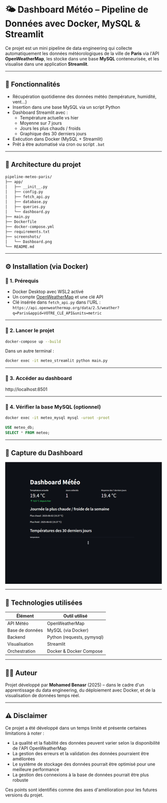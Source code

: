 # 🌤️ Dashboard Météo – Pipeline de Données avec Docker, MySQL & Streamlit

Ce projet est un mini pipeline de data engineering qui collecte automatiquement les données météorologiques de la ville de **Paris** via l'API **OpenWeatherMap**, les stocke dans une base **MySQL** conteneurisée, et les visualise dans une application **Streamlit**.

---

## 📌 Fonctionnalités

- Récupération quotidienne des données météo (température, humidité, vent…)
- Insertion dans une base MySQL via un script Python
- Dashboard Streamlit avec :
  - Température actuelle vs hier
  - Moyenne sur 7 jours
  - Jours les plus chauds / froids
  - Graphique des 30 derniers jours
- Exécution dans Docker (MySQL + Streamlit)
- Prêt à être automatisé via cron ou script `.bat`

---

## 🧱 Architecture du projet

```
pipeline-meteo-paris/
├── app/
│   ├── __init__.py
│   ├── config.py
│   ├── fetch_api.py
│   ├── database.py
│   ├── queries.py
│   └── dashboard.py
├── main.py
├── Dockerfile
├── docker-compose.yml
├── requirements.txt
├── screenshots/
│   └── Dashboard.png
└── README.md
```

---

## ⚙️ Installation (via Docker)

### 🔸 1. Prérequis

- Docker Desktop avec WSL2 activé
- Un compte [OpenWeatherMap](https://openweathermap.org/) et une clé API
- Clé insérée dans `fetch_api.py` dans l'URL :  
  `https://api.openweathermap.org/data/2.5/weather?q=Paris&appid=VOTRE_CLÉ_API&units=metric`

---

### 🔸 2. Lancer le projet

```bash
docker-compose up --build
```

Dans un autre terminal :

```bash
docker exec -it meteo_streamlit python main.py
```

---

### 🔸 3. Accéder au dashboard

http://localhost:8501

---

### 🔸 4. Vérifier la base MySQL (optionnel)

```bash
docker exec -it meteo_mysql mysql -uroot -proot
```

```sql
USE meteo_db;
SELECT * FROM meteo;
```

---

## 📸 Capture du Dashboard

![Dashboard](screenshots/Dashboard.png)

---

## 📌 Technologies utilisées

| Élément         | Outil utilisé              |
| --------------- | -------------------------- |
| API Météo       | OpenWeatherMap             |
| Base de données | MySQL (via Docker)         |
| Backend         | Python (requests, pymysql) |
| Visualisation   | Streamlit                  |
| Orchestration   | Docker & Docker Compose    |

---

## 👨‍💻 Auteur

Projet développé par **Mohamed Benasr** (2025) – dans le cadre d'un apprentissage du data engineering, du déploiement avec Docker, et de la visualisation de données temps réel.

---

## ⚠️ Disclaimer

Ce projet a été développé dans un temps limité et présente certaines limitations à noter :

- La qualité et la fiabilité des données peuvent varier selon la disponibilité de l'API OpenWeatherMap
- La gestion des erreurs et la validation des données pourraient être améliorées
- Le système de stockage des données pourrait être optimisé pour une meilleure performance
- La gestion des connexions à la base de données pourrait être plus robuste

Ces points sont identifiés comme des axes d'amélioration pour les futures versions du projet.
